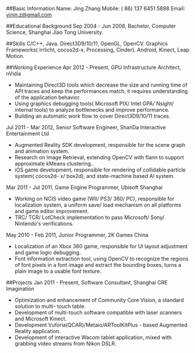 ##Basic Information
    Name:   Jing Zhang 
    Mobile:	( 86) 137 6451 5898 
    Email: 	vinjn.z@gmail.com

##Educational Background
    Sep 2004 - Jun 2008, Bachelor, Computer Science, Shanghai Jiao Tong University.

##Skills
    C/C++, Java.
    Direct3D9/10/11, OpenGL, OpenCV.
    Graphics Frameworks( irrlicht, cocos2d-x, Processing, Cinder).
    Android, Kinect, Leap Motion.

##Working Experience
Apr 2012 - Present, GPU Infrastructure Architect, nVidia
-   Maintaining Direct3D tools which decrease the size and running time of API traces and keep the performances match, it requires understanding of the application behavior.
-   Using graphics debugging tools( Microsoft PIX/ Intel GPA/ Nsight/ internal tools) to analyze bottlenecks and improve performance.
-   Building an automatic work flow to cover Direct3D9/10/11 traces.

Jul 2011 - Mar 2012, Senior Software Engineer, ShanDa Interactive Entertainment Ltd
-   Augmented Reality SDK development, responsible for the scene graph and animation system.
-   Research on Image Retrieval, extending OpenCV with flann to support approximate kMeans clustering..
-   iOS game development, responsible for rendering of collidable particle system( cocos2d- x/ box2d), and state-machine based AI system.

Mar 2011 - Jul 2011, Game Engine Programmer, Ubisoft Shanghai
-   Working on NCIS video game (WII/ PS3/ 360/ PC), responsible for localization system, a uniform save/ load mechanism on all platforms and game editor improvement.
-   TRC/ TCR/ LotCheck implementation to pass Microsoft/ Sony/ Nintendo's verifications.

May 2010 - Feb 2011, Junior Programmer, 2K Games China
-   Localization of an Xbox 360 game, responsible for UI layout adjustment and game logic debugging.
-   Font information extraction tool, using OpenCV to recognize the regions of font pixels in a font image and extract the bounding boxes, turns a plain image to a usable font texture.

##Projects
Jan 2011 - Present, Software Consultant, Shanghai CRE Imagination
-   Optimization and enhancement of Community Core Vision, a standard solution to multi- touch table.
-   Development of multi-touch software compatible with laser scanners and Microsoft Kinect.
-   Development Vuforia(QCAR)/Metaio/ARToolKitPlus - based Augmented Reality application.
-   Development of interactive Wacom tablet application, mixed with grabbing video streams from Nikon DSLR.
